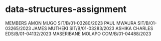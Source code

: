 # data-structures-assignment
MEMBERS
AMON MUGO           SIT/B/01-03280/2023
PAUL MWAURA         SIT/B/01-03265/2023
JAMES MUTHEKI       SIT/B/01-03283/2023
ASHIKA CHARLES      EDS/B/01-04132/2023
MASERIBANE MOLAPO   COM/B/01-04488/2023